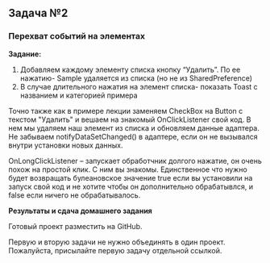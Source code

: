 ## Задача №2
### Перехват событий на элементах


**Задание:**

1. Добавляем каждому элементу списка кнопку “Удалить”. По ее нажатию- Sample удаляется из списка (но не из SharedPreference)
2. В случае длительного нажатия на элемент списка- показать Toast с названием и категорией примера

Точно также как в примере лекции заменяем CheckBox на Button c текстом "Удалить" и вешаем  на знакомый OnClickListener свой код. В нем мы удаляем наш элемент из списка и обновляем данные адаптера. Не забываем notifyDataSetChanged() в адаптере, если он не вызывался внутри установки новых данных.

OnLongClickListener – запускает обработчник долгого нажатие, он очень похож на простой клик. С ним вы знакомы. Единственное что нужно будет возвращать булеановское значение true если вы установили на запуск свой код и не хотите чтобы он дополнительно обрабатывлся, и false если ничего не обрабатывалось.


**Результаты и сдача домашнего задания**


Готовый проект разместить на GitHub.

Первую и вторую задачи не нужно объединять в один проект. Пожалуйста, присылайте первую задачу отдельной ссылкой.
